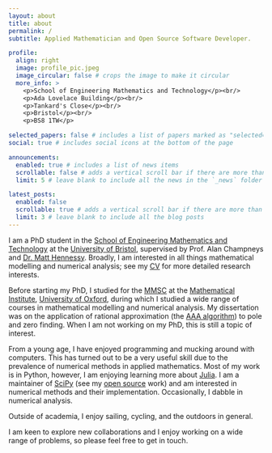 ```yaml
---
layout: about
title: about
permalink: /
subtitle: Applied Mathematician and Open Source Software Developer.

profile:
  align: right
  image: profile_pic.jpeg
  image_circular: false # crops the image to make it circular
  more_info: >
    <p>School of Engineering Mathematics and Technology</p><br/>
    <p>Ada Lovelace Building</p><br/>
    <p>Tankard's Close</p><br/>
    <p>Bristol</p><br/>
    <p>BS8 1TW</p>

selected_papers: false # includes a list of papers marked as "selected={true}"
social: true # includes social icons at the bottom of the page

announcements:
  enabled: true # includes a list of news items
  scrollable: false # adds a vertical scroll bar if there are more than 3 news items
  limit: 5 # leave blank to include all the news in the `_news` folder

latest_posts:
  enabled: false
  scrollable: true # adds a vertical scroll bar if there are more than 3 new posts items
  limit: 3 # leave blank to include all the blog posts
---
```


I am a PhD student in the [School of Engineering Mathematics and Technology](https://www.bristol.ac.uk/science-engineering/schools/eng-maths-tech/) at the [University of Bristol](https://www.bristol.ac.uk/), supervised by Prof. Alan Champneys and <a href='https://hennessymatt.github.io/'>Dr. Matt Hennessy</a>. Broadly, I am interested in all things mathematical modelling and numerical analysis; see my [CV](/cv) for more detailed research interests.

Before starting my PhD, I studied for the [MMSC](https://www.maths.ox.ac.uk/members/students/postgraduate-courses/msc-mmsc)
at the [Mathematical Institute](https://www.maths.ox.ac.uk/), [University of Oxford](https://www.ox.ac.uk/), during which I studied a wide range of courses in mathematical modelling
and numerical analysis. My dissertation was on the application of rational approximation (the [AAA algorithm](https://people.maths.ox.ac.uk/trefethen/AAAfinal.pdf)) to pole and zero finding. When I am not working on my PhD, this is still a topic of interest.

From a young age, I have enjoyed programming and mucking around with computers. This has turned out to be a very useful skill
due to the prevalence of numerical methods in applied mathematics. Most of my work is in Python, however, I am enjoying learning
more about [Julia](https://julialang.org/). I am a maintainer of [SciPy](https://scipy.org/) (see my [open source](/os) work)
and am interested in numerical methods and their implementation. Occasionally, I dabble in numerical analysis.

Outside of academia, I enjoy sailing, cycling, and the outdoors in general.

I am keen to explore new collaborations and I enjoy working on a wide range of problems, so please feel free to get in touch.
